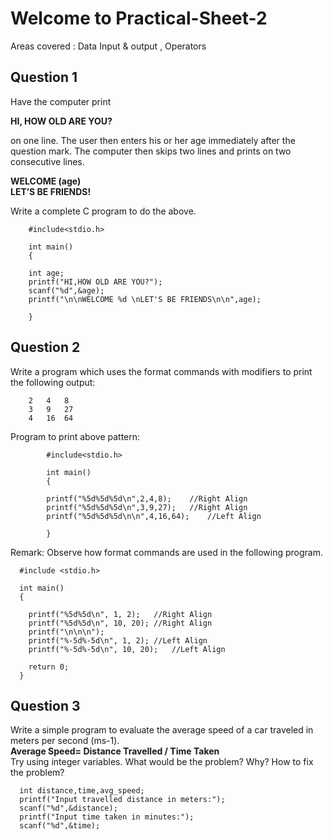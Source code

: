 # Welcome to Practical-Sheet-2 
Areas covered :	Data Input & output , Operators

## **Question 1** <br/>
Have the computer print

   **HI, HOW OLD ARE YOU?**

on one line. The user then enters his or her age immediately after the question mark. The computer then skips two lines and prints on two consecutive lines.

**WELCOME (age)<br/>
LET’S BE FRIENDS!**

Write a complete C program to do the above.
        
        #include<stdio.h>
        
        int main()
        {
        
        int age;
        printf("HI,HOW OLD ARE YOU?");
        scanf("%d",&age);
        printf("\n\nWELCOME %d \nLET'S BE FRIENDS\n\n",age);
        
        }
        
## Question 2
Write a program which uses the format commands with modifiers to print the following output:

        2	4	8
        3	9	27
        4	16	64
        
Program to print above pattern:
            
            #include<stdio.h>
            
            int main()
            {
            
            printf("%5d%5d%5d\n",2,4,8);	//Right Align
            printf("%5d%5d%5d\n",3,9,27);	//Right Align
            printf("%5d%5d%5d\n\n",4,16,64);	//Left Align
            
            }
            
Remark:
Observe how format commands are used in the following program.
        
      #include <stdio.h>
      
      int main()
      {
      
        printf("%5d%5d\n", 1, 2);	//Right Align
        printf("%5d%5d\n", 10, 20);	//Right Align
        printf("\n\n\n");
        printf("%-5d%-5d\n", 1, 2);	//Left Align
        printf("%-5d%-5d\n", 10, 20);	//Left Align
        
        return 0;
      }
      
## Question 3
Write a simple program to evaluate the average speed of a car traveled in meters per second (ms-1).<br/>
**Average Speed= Distance Travelled / Time Taken**<br/>
Try using integer variables. What would be the problem? Why?  How to fix the problem?

      int distance,time,avg_speed;
      printf("Input travelled distance in meters:");
      scanf("%d",&distance);
      printf("Input time taken in minutes:");
      scanf("%d",&time);
